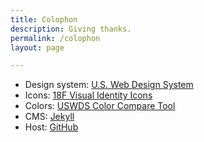 ```yaml
---
title: Colophon
description: Giving thanks.
permalink: /colophon
layout: page

---
```


* Design system: [U.S. Web Design System](https://designsystem.digital.gov/)
* Icons: [18F Visual Identity Icons](https://brand.18f.gov/icons/)
* Colors: [USWDS Color Compare Tool](https://civicactions.github.io/uswds-color-tool/)
* CMS: [Jekyll](https://jekyllrb.com/)
* Host: [GitHub](https://github.com)